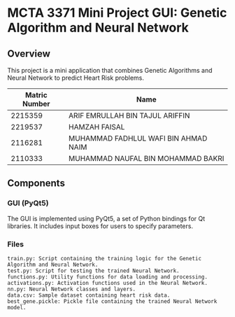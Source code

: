 # MCTA 3371 Mini Project GUI: Genetic Algorithm and Neural Network

## Overview

This project is a mini application that combines Genetic Algorithms and Neural Network to predict Heart Risk problems.

| Matric Number | Name                                 |
| ------------- | ------------------------------------ |
| 2215359       | ARIF EMRULLAH BIN TAJUL ARIFFIN      |
| 2219537       | HAMZAH FAISAL                        |
| 2116281       | MUHAMMAD FADHLUL WAFI BIN AHMAD NAIM |
| 2110333       | MUHAMMAD NAUFAL BIN MOHAMMAD BAKRI   |

## Components

### GUI (PyQt5)

The GUI is implemented using PyQt5, a set of Python bindings for Qt libraries. It includes input boxes for users to specify parameters.

### Files

    train.py: Script containing the training logic for the Genetic Algorithm and Neural Network.
    test.py: Script for testing the trained Neural Network.
    functions.py: Utility functions for data loading and processing.
    activations.py: Activation functions used in the Neural Network.
    nn.py: Neural Network classes and layers.
    data.csv: Sample dataset containing heart risk data.
    best_gene.pickle: Pickle file containing the trained Neural Network model.
